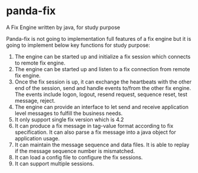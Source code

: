 # panda-fix
A Fix Engine written by java, for study purpose

Panda-fix is not going to implementation full features of a fix engine but it is going to implement below key functions
for study purpose:

1. The engine can be started up and initialize a fix session which connects to remote fix engine.
2. The engine can be started up and listen to a fix connection from remote fix engine.
3. Once the fix session is up, it can exchange the heartbeats with the other end of the session, send and handle events
to/from the other fix engine. The events include logon, logout, resend request, sequence reset, test message, reject.
4. The engine can provide an interface to let send and receive application level messages to fulfill the business needs.
5. It only support single fix version which is 4.2
6. It can produce a fix message in tag-value format according to fix specification. It can also parse a fix message into
a java object for application usage.
7. It can maintain the message sequence and data files. It is able to replay if the message sequence number is mismatched.
8. It can load a config file to configure the fix sessions.
9. It can support multiple sessions.